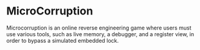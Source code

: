 # MicroCorruption
Microcorruption is an online reverse engineering game where users must use various tools, such as live memory, a debugger, and a register view, in order to bypass a simulated embedded lock.

